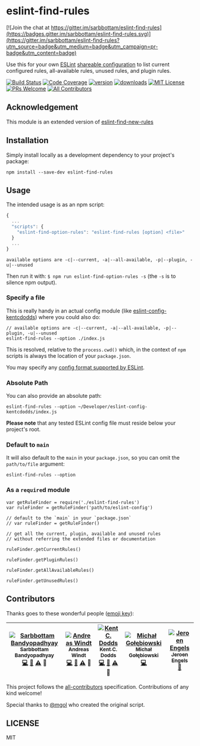 # eslint-find-rules

[![Join the chat at https://gitter.im/sarbbottam/eslint-find-rules](https://badges.gitter.im/sarbbottam/eslint-find-rules.svg)](https://gitter.im/sarbbottam/eslint-find-rules?utm_source=badge&utm_medium=badge&utm_campaign=pr-badge&utm_content=badge)

Use this for your own [ESLint](http://eslint.org/) [shareable configuration](http://eslint.org/docs/developer-guide/shareable-configs)
to list current configured rules, all-available rules, unused rules, and plugin rules.

[![Build Status](https://img.shields.io/travis/sarbbottam/eslint-find-rules.svg?style=flat-square)](https://travis-ci.org/sarbbottam/eslint-find-rules)
[![Code Coverage](https://img.shields.io/codecov/c/github/sarbbottam/eslint-find-rules.svg?style=flat-square)](https://codecov.io/github/sarbbottam/eslint-find-rules)
[![version](https://img.shields.io/npm/v/eslint-find-rules.svg?style=flat-square)](http://npm.im/eslint-find-rules)
[![downloads](https://img.shields.io/npm/dm/eslint-find-rules.svg?style=flat-square)](http://npm-stat.com/charts.html?package=eslint-find-rules&from=2015-08-01)
[![MIT License](https://img.shields.io/npm/l/eslint-find-rules.svg?style=flat-square)](http://opensource.org/licenses/MIT)
[![PRs Welcome](https://img.shields.io/badge/PRs-welcome-brightgreen.svg?style=flat-square)](http://makeapullrequest.com)
[![All Contributors](https://img.shields.io/badge/all_contributors-5-orange.svg?style=flat-square)](#contributors)

## Acknowledgement

This module is an extended version of [eslint-find-new-rules](https://github.com/kentcdodds/eslint-find-new-rules)

## Installation

Simply install locally as a development dependency to your project's package:

```
npm install --save-dev eslint-find-rules
```

## Usage

The intended usage is as an npm script:

```javascript
{
  ...
  "scripts": {
    "eslint-find-option-rules": "eslint-find-rules [option] <file>"
  }
  ...
}
```

```
available options are -c|--current, -a|--all-available, -p|--plugin, -u|--unused
```
Then run it with: `$ npm run eslint-find-option-rules -s` (the `-s` is to silence npm output).

### Specify a file

This is really handy in an actual config module (like [eslint-config-kentcdodds](https://github.com/kentcdodds/eslint-config-kentcdodds)) where you could also do:

```
// available options are -c|--current, -a|--all-available, -p|--plugin, -u|--unused
eslint-find-rules --option ./index.js
```

This is resolved, relative to the `process.cwd()` which, in the context of `npm` scripts is always the location of your `package.json`.

You may specify any [config format supported by ESLint](http://eslint.org/docs/user-guide/configuring).

### Absolute Path

You can also provide an absolute path:

```
eslint-find-rules --option ~/Developer/eslint-config-kentcdodds/index.js
```

**Please note** that any tested ESLint config file must reside below your project's root.

### Default to `main`

It will also default to the `main` in your `package.json`, so you can omit the `path/to/file` argument:

```
eslint-find-rules --option
```

### As a `require`d module

```
var getRuleFinder = require('./eslint-find-rules')
var ruleFinder = getRuleFinder('path/to/eslint-config')

// default to the `main` in your `package.json`
// var ruleFinder = getRuleFinder()

// get all the current, plugin, available and unused rules
// without referring the extended files or documentation

ruleFinder.getCurrentRules()

ruleFinder.getPluginRules()

ruleFinder.getAllAvailableRules()

ruleFinder.getUnusedRules()
```

## Contributors

Thanks goes to these wonderful people ([emoji key](https://github.com/kentcdodds/all-contributors#emoji-key)):

<!-- ALL-CONTRIBUTORS-LIST:START - Do not remove or modify this section -->
| [![Sarbbottam Bandyopadhyay](https://avatars1.githubusercontent.com/u/949380?v=3&s=100)<br /><sub>Sarbbottam Bandyopadhyay</sub>](https://twitter.com/sarbbottam)<br />[💻](https://github.com/kentcdodds/eslint-find-new-rules/commits?author=sarbbottam) [📖](https://github.com/kentcdodds/eslint-find-new-rules/commits?author=sarbbottam) [⚠️](https://github.com/kentcdodds/eslint-find-new-rules/commits?author=sarbbottam) 👀 | [![Andreas Windt](https://avatars1.githubusercontent.com/u/262436?v=3&s=100)<br /><sub>Andreas Windt</sub>](https://twitter.com/ta2edchimp)<br />[💻](https://github.com/kentcdodds/eslint-find-new-rules/commits?author=ta2edchimp) [📖](https://github.com/kentcdodds/eslint-find-new-rules/commits?author=ta2edchimp) [⚠️](https://github.com/kentcdodds/eslint-find-new-rules/commits?author=ta2edchimp) 👀 | [![Kent C. Dodds](https://avatars3.githubusercontent.com/u/1500684?v=3&s=100)<br /><sub>Kent C. Dodds</sub>](https://twitter.com/kentcdodds)<br />[💻](https://github.com/kentcdodds/eslint-find-new-rules/commits?author=kentcdodds) [📖](https://github.com/kentcdodds/eslint-find-new-rules/commits?author=kentcdodds) [⚠️](https://github.com/kentcdodds/eslint-find-new-rules/commits?author=kentcdodds) 👀 | [![Michał Gołębiowski](https://avatars3.githubusercontent.com/u/1758366?v=3&s=100)<br /><sub>Michał Gołębiowski</sub>](https://github.com/mgol)<br />[💻](https://github.com/kentcdodds/eslint-find-new-rules/commits?author=mgol) | [![Jeroen Engels](https://avatars.githubusercontent.com/u/3869412?v=3&s=100)<br /><sub>Jeroen Engels</sub>](https://github.com/jfmengels)<br />[📖](https://github.com/kentcdodds/eslint-find-new-rules/commits?author=jfmengels) |
| :---: | :---: | :---: | :---: | :---: |
<!-- ALL-CONTRIBUTORS-LIST:END -->

This project follows the [all-contributors](https://github.com/kentcdodds/all-contributors) specification.
Contributions of any kind welcome!

Special thanks to [@mgol](https://github.com/mgol) who created the original script.

## LICENSE

MIT
